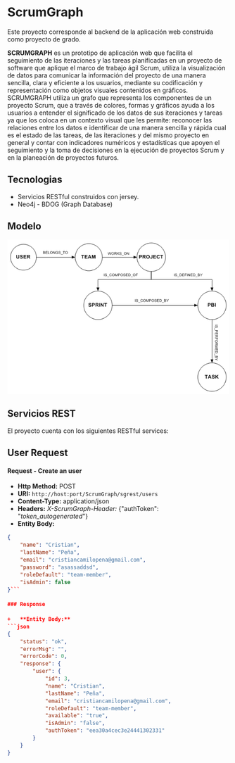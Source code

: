 # ScrumGraph 

Este proyecto corresponde al backend de la aplicación web construida como proyecto de grado.

**SCRUMGRAPH** es un prototipo de aplicación web que facilita el seguimiento de las iteraciones y las tareas planificadas en un proyecto de software que aplique el marco de trabajo ágil Scrum, utiliza la visualización de datos para comunicar la información del proyecto de una manera sencilla, clara y eficiente a los usuarios, mediante su codificación y representación como objetos visuales contenidos en gráficos. SCRUMGRAPH utiliza un grafo que representa los componentes de un proyecto Scrum, que a través de colores, formas y gráficos ayuda a los usuarios a entender el significado de los datos de sus iteraciones y tareas ya que los coloca en un contexto visual que les permite: reconocer las relaciones entre los datos e identificar de una manera sencilla y rápida cual es el estado de las tareas, de las iteraciones y del mismo proyecto en general y contar con indicadores numéricos y estadísticas que apoyen el seguimiento y la toma de decisiones en la ejecución de proyectos Scrum y en la planeación de proyectos futuros.


## Tecnologias
* Servicios RESTful construidos con jersey.
* Neo4j - BDOG (Graph Database)


## Modelo 

![alt text](img/modelodominio.png)



## Servicios REST


El proyecto cuenta con los siguientes RESTful services:

## User Request

#### Request - Create an user
+	**Http Method:** POST
+	**URI:**	````http://host:port/ScrumGraph/sgrest/users````
+	**Content-Type:**	application/json
+	**Headers:**	*X-ScrumGraph-Header:* {"authToken": "*token_autogenerated*"}
+	**Entity Body:**
```json
{
    "name": "Cristian",
    "lastName": "Peña",
    "email": "cristiancamilopena@gmail.com",
    "password": "asassaddsd",
    "roleDefault": "team-member",
    "isAdmin": false
}```

### Response

+	**Entity Body:**
```json
{
    "status": "ok",
    "errorMsg": "",
    "errorCode": 0,
    "response": {
        "user": {
            "id": 3,
            "name": "Cristian",
            "lastName": "Peña",
            "email": "cristiancamilopena@gmail.com",
            "roleDefault": "team-member",
            "available": "true",
            "isAdmin": "false",
            "authToken": "eea30a4cec3e24441302331"
        }
    }
}
```

